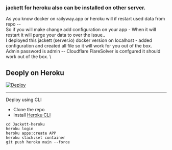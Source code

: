 ### jackett for heroku also can be installed on other server.

As you know docker on railyway.app or heroku will if restart used data from repo -- \
So if you will make change add configuration on your app - When it will restart it will purge your data to over the issue.. \
I deployed this jackett (server.io) docker version on localhost - added configuration and created all file so it will work for you out of the box. \
Admin password is admin -- Cloudflare FlareSolver is confgured it should work out of the box.  \


## Deoply on Heroku 
[![Deploy](https://www.herokucdn.com/deploy/button.svg)](https://heroku.com/deploy?template=https://github.com/amjiddader/Jackett/tree/master)

------------
Deploy using CLI

- Clone the repo
- Install [Heroku CLI](https://devcenter.heroku.com/articles/heroku-cli)
```
cd Jackett-heroku
heroku login
heroku apps:create APP
heroku stack:set container
git push heroku main --force
```
